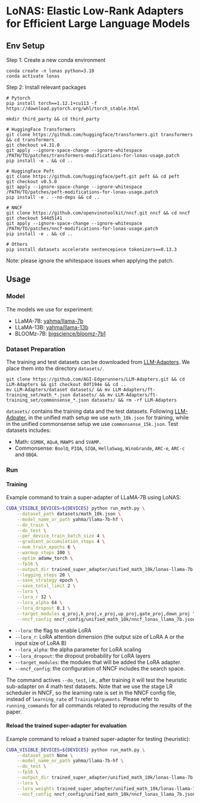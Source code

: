 # LoNAS: Elastic Low-Rank Adapters for Efficient Large Language Models

## Env Setup

Step 1: Create a new conda environment
```
conda create -n lonas python=3.10
conda activate lonas
```
Step 2: Install relevant packages
```
# Pytorch
pip install torch==1.12.1+cu113 -f https://download.pytorch.org/whl/torch_stable.html

mkdir third_party && cd third_party

# HuggingFace Transformers
git clone https://github.com/huggingface/transformers.git transformers && cd transformers
git checkout v4.31.0
git apply --ignore-space-change --ignore-whitespace /PATH/TO/patches/transformers-modifications-for-lonas-usage.patch
pip install -e . && cd ..

# HuggingFace Peft
git clone https://github.com/huggingface/peft.git peft && cd peft
git checkout v0.5.0
git apply --ignore-space-change --ignore-whitespace /PATH/TO/patches/peft-modifications-for-lonas-usage.patch
pip install -e . --no-deps && cd ..

# NNCF
git clone https://github.com/openvinotoolkit/nncf.git nncf && cd nncf
git checkout 544d5141
git apply --ignore-space-change --ignore-whitespace /PATH/TO/patches/nncf-modifications-for-lonas-usage.patch
pip install -e . && cd ..

# Others
pip install datasets accelerate sentencepiece tokenizers==0.13.3
```
Note: please ignore the whitespace issues when applying the patch.

## Usage

### Model

The models we use for experiment:

- LLaMA-7B: [yahma/llama-7b](https://huggingface.co/yahma/llama-7b)
- LLaMA-13B: [yahma/llama-13b](https://huggingface.co/yahma/llama-13b)
- BLOOMz-7B: [bigscience/bloomz-7b1](https://huggingface.co/bigscience/bloomz-7b1)


### Dataset Preparation

The training and test datasets can be downloaded from [LLM-Adapters](https://github.com/AGI-Edgerunners/LLM-Adapters).
We place them into the directory `datasets/`.

```
git clone https://github.com/AGI-Edgerunners/LLM-Adapters.git && cd LLM-Adapters && git checkout 0df194e && cd ..
mv LLM-Adapters/dataset datasets/ && mv LLM-Adapters/ft-training_set/math_*.json datasets/ && mv LLM-Adapters/ft-training_set/commonsense_*.json datasets/ && rm -rf LLM-Adapters
```
`datasets/` contains the training data and the test datasets.
Following [LLM-Adpater](https://github.com/AGI-Edgerunners/LLM-Adapters), in the unified math setup we use `math_10k.json` for training, while in the unified commonsense setup we use `commonsense_15k.json`.
Test datasets includes:
- Math: `GSM8K`, `AQuA`, `MAWPS` and `SVAMP`.
- Commonsense: `BoolQ`, `PIQA`, `SIQA`, `HellaSwag`, `WinoGrande`, `ARC-e`, `ARC-c` and `OBQA`.

### Run

#### Training

Example command to train a super-adapter of LLaMA-7B using LoNAS:

```bash
CUDA_VISIBLE_DEVICES=${DEVICES} python run_math.py \
    --dataset_path datasets/math_10k.json \
    --model_name_or_path yahma/llama-7b-hf \
    --do_train \
    --do_test \
    --per_device_train_batch_size 4 \
    --gradient_accumulation_steps 4 \
    --num_train_epochs 6 \
    --warmup_steps 100 \
    --optim adamw_torch \
    --fp16 \
    --output_dir trained_super_adapter/unified_math_10k/lonas-llama-7b \
    --logging_steps 20 \
    --save_strategy epoch \
    --save_total_limit 2 \
    --lora \
    --lora_r 32 \
    --lora_alpha 64 \
    --lora_dropout 0.1 \
    --target_modules q_proj,k_proj,v_proj,up_proj,gate_proj,down_proj \
    --nncf_config nncf_config/unified_math_10k/nncf_lonas_llama_7b.json
```

- `--lora`: the flag to enable LoRA
- `--lora_r`: LoRA attention dimension (the output size of LoRA A or the input size of LoRA B)
- `--lora_alpha`: the alpha parameter for LoRA scaling
- `--lora_dropout`: the dropout probability for LoRA layers
- `--target_modules`: the modules that will be added the LoRA adapter. 
- `--nncf_config`: the configuration of NNCF includes the search space.


The command actives `--do_test`, i.e., after training it will test the heuristic sub-adapter on 4 math test datasets.
Note that we use the stage LR scheduler in NNCF, so the learning rate is set in the NNCF config file, instead of `learning_rate` of `TrainingArguments`.
Please refer to `running_commands` for all commands related to reproducing the results of the paper.

#### Reload the trained super-adapter for evaluation

Example command to reload a trained super-adapter for testing (heuristic):

```bash
CUDA_VISIBLE_DEVICES=${DEVICES} python run_math.py \
    --dataset_path None \
    --model_name_or_path yahma/llama-7b-hf \
    --do_test \
    --fp16 \
    --output_dir trained_super_adapter/unified_math_10k/lonas-llama-7b \
    --lora \
    --lora_weights trained_super_adapter/unified_math_10k/lonas-llama-7b \
    --nncf_config nncf_config/unified_math_10k/nncf_lonas_llama_7b.json
```